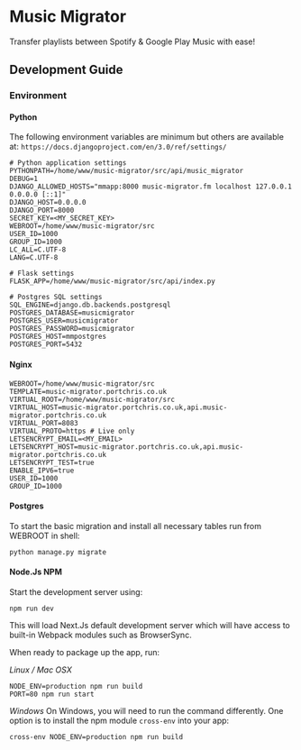 # Music Migrator
Transfer playlists between Spotify & Google Play Music with ease!

## Development Guide

### Environment

#### Python 
The following environment variables are minimum but others are available at: `https://docs.djangoproject.com/en/3.0/ref/settings/` 
```
# Python application settings
PYTHONPATH=/home/www/music-migrator/src/api/music_migrator
DEBUG=1
DJANGO_ALLOWED_HOSTS="mmapp:8000 music-migrator.fm localhost 127.0.0.1 0.0.0.0 [::1]"
DJANGO_HOST=0.0.0.0
DJANGO_PORT=8000
SECRET_KEY=<MY_SECRET_KEY>
WEBROOT=/home/www/music-migrator/src
USER_ID=1000
GROUP_ID=1000
LC_ALL=C.UTF-8
LANG=C.UTF-8

# Flask settings
FLASK_APP=/home/www/music-migrator/src/api/index.py

# Postgres SQL settings
SQL_ENGINE=django.db.backends.postgresql
POSTGRES_DATABASE=musicmigrator
POSTGRES_USER=musicmigrator
POSTGRES_PASSWORD=musicmigrator
POSTGRES_HOST=mmpostgres
POSTGRES_PORT=5432
```

#### Nginx
```
WEBROOT=/home/www/music-migrator/src
TEMPLATE=music-migrator.portchris.co.uk
VIRTUAL_ROOT=/home/www/music-migrator/src
VIRTUAL_HOST=music-migrator.portchris.co.uk,api.music-migrator.portchris.co.uk
VIRTUAL_PORT=8083
VIRTUAL_PROTO=https # Live only
LETSENCRYPT_EMAIL=<MY_EMAIL>
LETSENCRYPT_HOST=music-migrator.portchris.co.uk,api.music-migrator.portchris.co.uk
LETSENCRYPT_TEST=true
ENABLE_IPV6=true
USER_ID=1000
GROUP_ID=1000
```

#### Postgres
To start the basic migration and install all necessary tables run from WEBROOT in shell:
```
python manage.py migrate
```

#### Node.Js NPM

Start the development server using: 

```
npm run dev
```

This will load Next.Js default development server which will have access to built-in Webpack modules such as BrowserSync.


When ready to package up the app, run:

*Linux / Mac OSX*
```
NODE_ENV=production npm run build
PORT=80 npm run start 
```

*Windows*
On Windows, you will need to run the command differently. One option is to install the npm module `cross-env` into your app:

```
cross-env NODE_ENV=production npm run build
```
